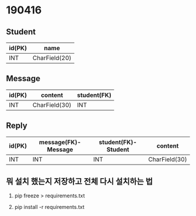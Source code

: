 # 190416

## Student

| id(PK) | name          |
| ------ | ------------- |
| INT    | CharField(20) |

## Message

| id(PK) | content       | student(FK) |
| ------ | ------------- | ----------- |
| INT    | CharField(30) | INT         |

## Reply

| id(PK) | message(FK)-Message | student(FK)-Student | content       |
| ------ | ------------------- | ------------------- | ------------- |
| INT    | INT                 | INT                 | CharField(30) |

## 뭐 설치 했는지 저장하고 전체 다시 설치하는 법

1. pip freeze > requirements.txt



2. pip install -r requirements.txt